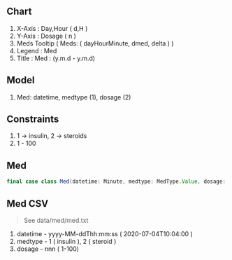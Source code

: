 Chart
-----
1. X-Axis : Day,Hour ( d,H )
2. Y-Axis : Dosage ( n )
4. Meds Tooltip ( Meds: ( dayHourMinute, dmed, delta ) )
5. Legend : Med
6. Title : Med : (y.m.d - y.m.d)

Model
-----
1. Med: datetime, medtype (1), dosage (2)

Constraints
-----------
1. 1 -> insulin, 2 -> steroids
2. 1 - 100

Med
---
```scala
final case class Med(datetime: Minute, medtype: MedType.Value, dosage: Int)
```

Med CSV
-------
>See data/med/med.txt
1. datetime - yyyy-MM-ddThh:mm:ss ( 2020-07-04T10:04:00 )
2. medtype - 1 ( insulin ), 2 ( steroid )
3. dosage - nnn ( 1-100)